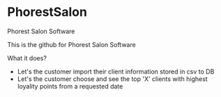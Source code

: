 # PhorestSalon
Phorest Salon Software

This is the github for Phorest Salon Software

What it does?
- Let's the customer import their client information stored in csv to DB
- Let's the customer choose and see the top 'X' clients with highest loyality points from a requested date
